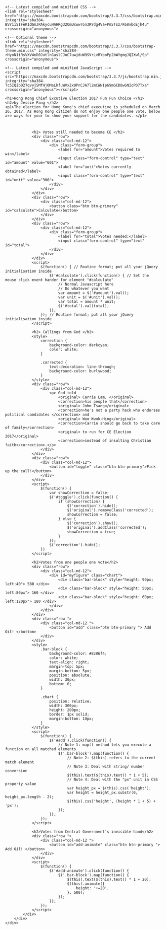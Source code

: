 <head>
    <script src="https://ajax.googleapis.com/ajax/libs/jquery/3.1.1/jquery.min.js"></script>

    <!-- Latest compiled and minified CSS -->
    <link rel="stylesheet" href="https://maxcdn.bootstrapcdn.com/bootstrap/3.3.7/css/bootstrap.min.css" integrity="sha384-BVYiiSIFeK1dGmJRAkycuHAHRg32OmUcww7on3RYdg4Va+PmSTsz/K68vbdEjh4u" crossorigin="anonymous">

    <!-- Optional theme -->
    <link rel="stylesheet" href="https://maxcdn.bootstrapcdn.com/bootstrap/3.3.7/css/bootstrap-theme.min.css" integrity="sha384-rHyoN1iRsVXV4nD0JutlnGaslCJuC7uwjduW9SVrLvRYooPp2bWYgmgJQIXwl/Sp" crossorigin="anonymous">

    <!-- Latest compiled and minified JavaScript -->
    <script src="https://maxcdn.bootstrapcdn.com/bootstrap/3.3.7/js/bootstrap.min.js" integrity="sha384-Tc5IQib027qvyjSMfHjOMaLkfuWVxZxUPnCJA7l2mCWNIpG9mGCD8wGNIcPD7Txa" crossorigin="anonymous"></script>

    <h1>Hong Kong Chief Excutive Election 2017 Fun Fun Choice </h1>
    <h2>by Jessie Pang </h2>
    <p1>The election for Hong Kong's chief executive is scheduled on March 26, 2017. As Hong Kong citizen do not enjoy one people one vote, below are ways for your to show your support for the candidates. </p1>
</head>

<body>
    <div class="container">
        <div class="row">
            <div class="col-md-4">
                <h1></h1>

                <h2> Votes still needed to become CE </h2>
                <div class="row">
                    <div class="col-md-12">
                        <div class="form-group">
                            <label for="amount">Votes required to win</label>
                            <input class="form-control" type="text" id="amount" value="601">
                            <label for="unit">Votes currently obtained</label>
                            <input class="form-control" type="text" id="unit" value="300">
                        </div>
                    </div>
                </div>
                <div class="row">
                    <div class="col-md-12">
                        <button class="btn btn-primary" id="calculate">Calculate</button>
                    </div>
                </div>
                <div class="row">
                    <div class="col-md-12">
                        <div class="form-group">
                            <label for="total">Votes needed:</label>
                            <input class="form-control" type="text" id="total">
                        </div>
                    </div>
                </div>
                <script>
                    $(function() { // Routine format; put all your jQuery initialisation inside
                        $('#calculate').click(function() { // Set the mouse click event hander for element "#calculate"
                            // Normal Javascript here
                            // Do whatever you want
                            var amount = $('#amount').val();
                            var unit = $('#unit').val();
                            var total = amount * unit;
                            $('#total').val(total);
                        });
                    }); // Routine format; put all your jQuery initialisation inside
                </script>

                <h2> Callings from God </h2>
                <style>
                    correction {
                        background-color: darkcyan;
                        color: white;
                    }
                    
                    .corrected {
                        text-decoration: line-through;
                        background-color: burlywood;
                    }
                </style>
                <div class="row">
                    <div class="col-md-12">
                        <p> God told 
                            <original> Carrie Lam, </original>
                            <correction>his people that</correction>
                            <original> John Tsang</original>
                            <correction>he's not a party hack who endorses political candidates </correction> and
                            <original> Woo Kwok-Hing</original>
                            <correction>Carrie should go back to take care of family</correction> 
                            <original> to run for CE Election 2017</original>
                            <correction>instead of insulting Christian faith</correction>.</p>
                    </div>
                </div>
                <div class="row">
                    <div class="col-md-12">
                        <button id="toggle" class="btn btn-primary">Pick up the call!</button>
                    </div>
                </div>
                <script>
                    $(function() {
                        var showCorrection = false;
                        $('#toggle').click(function() {
                            if (showCorrection) {
                                $('correction').hide();
                                $('original').removeClass('corrected');
                                showCorrection = false;
                            } else {
                                $('correction').show();
                                $('original').addClass('corrected');
                                showCorrection = true;
                            }
                        });
                        $('correction').hide();
                    })
                </script>

                <h2>Votes from one people one vote</h2>
                <div class="row">
                    <div class="col-md-12">
                        <div id="myfigure" class="chart">
                            <div class="bar-block" style="height: 90px; left:40"> 580 </div>
                            <div class="bar-block" style="height: 50px; left:80px"> 160 </div>
                            <div class="bar-block" style="height: 60px; left:120px"> 180 </div>
                        </div>
                    </div>
                </div>
                <div class="row ">
                    <div class="col-md-12 ">
                        <button id="add" class="btn btn-primary "> Add Oil! </button>
                    </div>
                </div>
                <style>
                    .bar-block {
                        background-color: #8286f4;
                        color: white;
                        text-align: right;
                        margin-top: 5px;
                        margin-bottom: 5px;
                        position: absolute;
                        width: 30px;
                        bottom: 0;
                    }
                    
                    .chart {
                        position: relative;
                        width: 300px;
                        height: 200px;
                        border: 1px solid;
                        margin-bottom: 10px;
                    }
                </style>
                <script>
                    $(function() {
                        $('#add').click(function() {
                            // Note 1: map() method lets you execute a function on all matched elements
                            $('.bar-block').map(function() {
                                // Note 2: $(this) refers to the current match element
                                // Note 3: Deal with string/ number conversion
                                $(this).text($(this).text() * 1 + 5);
                                // Note 4: Deal with the "px" unit in CSS property value
                                var height_px = $(this).css('height');
                                var height = height_px.substr(0, height_px.length - 2);
                                $(this).css('height', (height * 1 + 5) + 'px');
                            });
                        });
                    });
                </script>

                <h2>Votes from Central Government's invisible hand</h2>
                <div class="row ">
                    <div class="col-md-12 ">
                        <button id="add-animate" class="btn btn-primary "> Add Oil! </button>
                    </div>
                </div>
                <script>
                    $(function() {
                        $('#add-animate').click(function() {
                            $('.bar-block').map(function() {
                                $(this).text($(this).text() * 1 + 20);
                                $(this).animate({
                                    height: '+=20',
                                }, 500);
                            });
                        });
                    });
                </script>
            </div>
        </div>
    </div>

</body>

